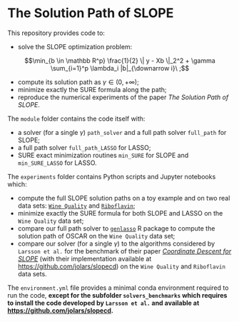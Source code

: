 # The Solution Path of SLOPE

This repository provides code to:

- solve the SLOPE optimization problem:

```math
\min_{b \in \mathbb R^p} \frac{1}{2} \| y - Xb \|_2^2 + \gamma \sum_{i=1}^p \lambda_i |b|_{\downarrow i}\ ;
```

- compute its solution path as $\gamma \in (0, +\infty)$;
- minimize exactly the SURE formula along the path;
- reproduce the numerical experiments of the paper *The Solution Path of SLOPE*.

The `module` folder contains the code itself with:

- a solver (for a single $\gamma$) `path_solver` and a full path solver `full_path` for SLOPE;
- a full path solver `full_path_LASSO` for LASSO;
- SURE exact minimization routines `min_SURE` for SLOPE and `min_SURE_LASSO` for LASSO.

The `experiments` folder contains Python scripts and Jupyter notebooks which: 

- compute the full SLOPE solution paths on a toy example and on two real data sets: [`Wine Quality`](http://archive.ics.uci.edu/dataset/186/wine+quality) and [`Riboflavin`](https://www.annualreviews.org/doi/suppl/10.1146/annurev-statistics-022513-115545);
- minimize exactly the SURE formula for both SLOPE and LASSO on the `Wine Quality` data set;
- compare our full path solver to [`genlasso`](https://cran.r-project.org/web/packages/genlasso/index.html) R package to compute the solution path of OSCAR on the `Wine Quality` data set;
- compare our solver (for a single $\gamma$) to the algorithms considered by `Larsson et al.` for the benchmark of their paper [*Coordinate Descent for SLOPE*](https://proceedings.mlr.press/v206/larsson23a.html) (with their implementation available at <https://github.com/jolars/slopecd>) on the `Wine Quality` and `Riboflavin` data sets.

The `environment.yml` file provides a minimal conda environment required to run the code, **except for the subfolder `solvers_benchmarks` which requires to install the code developed by `Larsson et al.` and available at <https://github.com/jolars/slopecd>.**
